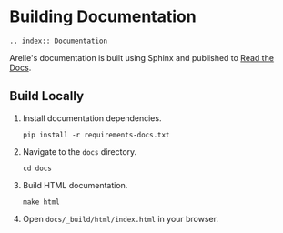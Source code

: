 # Building Documentation

```{eval-rst}
.. index:: Documentation
```

Arelle's documentation is built using Sphinx and published to [Read the Docs][read-the-docs-project].

[read-the-docs-project]: https://arelle.readthedocs.io/

## Build Locally

1. Install documentation dependencies.

   ```shell
   pip install -r requirements-docs.txt
   ```

2. Navigate to the `docs` directory.

   ```shell
   cd docs
   ```

3. Build HTML documentation.

   ```shell
   make html
   ```

4. Open `docs/_build/html/index.html` in your browser.

